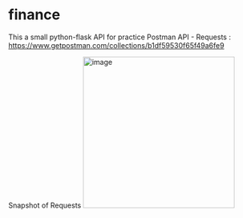 # finance
This a small python-flask API for practice
Postman API - Requests : https://www.getpostman.com/collections/b1df59530f65f49a6fe9

Snapshot of Requests
<img width="302" alt="image" src="https://user-images.githubusercontent.com/45619824/173366007-f0e76c31-11ff-4f8e-8714-602cfa7ff189.png">

